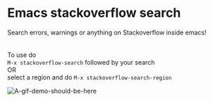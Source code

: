 # Emacs stackoverflow search
Search errors, warnings or anything on Stackoverflow inside emacs! \
\
\
To use do\
`M-x stackoverflow-search` followed by your search \
OR \
select a region and do `M-x stackoverflow-search-region`

![A-gif-demo-should-be-here](https://media.giphy.com/media/f9H86xs1SgMdR4vDvY/giphy.gif)
